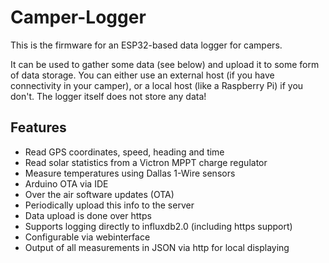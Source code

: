# Camper-Logger

This is the firmware for an ESP32-based data logger for campers.

It can be used to gather some data (see below) and upload it to some form of data storage.
You can either use an external host (if you have connectivity in your camper), or a local
host (like a Raspberry Pi) if you don't. The logger itself does not store any data!

## Features

- Read GPS coordinates, speed, heading and time
- Read solar statistics from a Victron MPPT charge regulator
- Measure temperatures using Dallas 1-Wire sensors
- Arduino OTA via IDE
- Over the air software updates (OTA)
- Periodically upload this info to the server
- Data upload is done over https
- Supports logging directly to influxdb2.0 (including https support)
- Configurable via webinterface
- Output of all measurements in JSON via http for local displaying



